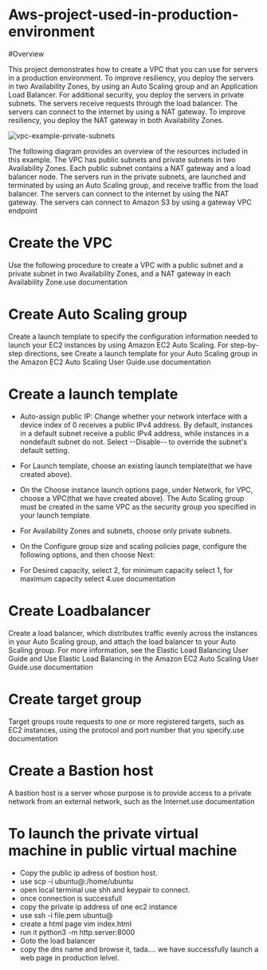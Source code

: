 # Aws-project-used-in-production-environment

#Overview

This project demonstrates how to create a VPC that you can use for servers in a production environment. To improve resiliency, you deploy the servers in two Availability Zones, by using an Auto Scaling group and an Application Load Balancer. For additional security, you deploy the servers in private subnets. The servers receive requests through the load balancer. The servers can connect to the internet by using a NAT gateway. To improve resiliency, you deploy the NAT gateway in both Availability Zones.


![vpc-example-private-subnets](https://github.com/Suresh-28/Aws-production-environment/assets/111943013/724828d3-d010-47d3-98cd-ef36f2cb933b)

The following diagram provides an overview of the resources included in this example. The VPC has public subnets and private subnets in two Availability Zones. Each public subnet contains a NAT gateway and a load balancer node. The servers run in the private subnets, are launched and terminated by using an Auto Scaling group, and receive traffic from the load balancer. The servers can connect to the internet by using the NAT gateway. The servers can connect to Amazon S3 by using a gateway VPC endpoint


# Create the VPC
Use the following procedure to create a VPC with a public subnet and a private subnet in two Availability Zones, and a NAT gateway in each Availability Zone.use documentation

# Create Auto Scaling group
  
  Create a launch template to specify the configuration information needed to launch your EC2 instances by using Amazon EC2 Auto Scaling. For step-by-step directions, see Create a 
  launch template for your Auto Scaling group in the Amazon EC2 Auto Scaling User Guide.use documentation

# Create a launch template
- Auto-assign public IP: Change whether your network interface with a device index of 0 receives a public IPv4 address. By default, instances in a default subnet receive a public IPv4 
 address, while instances in a nondefault subnet do not. Select --Disable-- to override the subnet's default setting.

- For Launch template, choose an existing launch template(that we have created above).

- On the Choose instance launch options page, under Network, for VPC, choose a VPC(that we have created above). The Auto Scaling group must be created in the same VPC as the security 
  group you specified in your launch template.

- For Availability Zones and subnets, choose only private subnets.
- On the Configure group size and scaling policies page, configure the following options, and then choose Next:

- For Desired capacity, select 2, for minimum capacity select 1, for maximum capacity select 4.use documentation

# Create Loadbalancer
Create a load balancer, which distributes traffic evenly across the instances in your Auto Scaling group, and attach the load balancer to your Auto Scaling group. For more information, see the Elastic Load Balancing User Guide and Use Elastic Load Balancing in the Amazon EC2 Auto Scaling User Guide.use documentation

# Create target group
Target groups route requests to one or more registered targets, such as EC2 instances, using the protocol and port number that you specify.use documentation

# Create a Bastion host
A bastion host is a server whose purpose is to provide access to a private network from an external network, such as the Internet.use documentation

# To launch the private virtual machine in public virtual machine
- Copy the public ip adress of bostion host.
- use scp -i <pemfile path> <pemfile path> ubuntu@<ip>:/home/ubuntu
- open local terminal use shh and keypair to connect.
- once connection is successfull
- copy the private ip address of one ec2 instance
- use ssh -i file.pem ubuntu@<privateIP>
- create a html page vim index.html
- run it python3 -m http.server:8000
- Goto the load balancer
- copy the dns name and browse it, tada.... we have successfully launch a web page in production lelvel.




